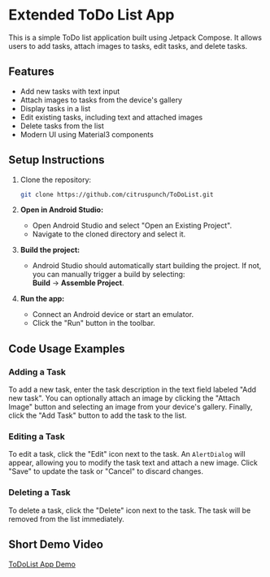 # Extended ToDo List App

This is a simple ToDo list application built using Jetpack Compose. It allows users to add tasks, attach images to tasks, edit tasks, and delete tasks.

## Features

- Add new tasks with text input
- Attach images to tasks from the device's gallery
- Display tasks in a list
- Edit existing tasks, including text and attached images
- Delete tasks from the list
- Modern UI using Material3 components

## Setup Instructions

1. Clone the repository:
   ```bash
   git clone https://github.com/citruspunch/ToDoList.git
   ```
2.  **Open in Android Studio:**
    - Open Android Studio and select "Open an Existing Project".
    - Navigate to the cloned directory and select it.

3.  **Build the project:**
    - Android Studio should automatically start building the project. If not, you can manually trigger a build by selecting:  
       **Build** → **Assemble Project**.

4.  **Run the app:**
    - Connect an Android device or start an emulator.
    - Click the "Run" button in the toolbar.
  
  ## Code Usage Examples

### Adding a Task

To add a new task, enter the task description in the text field labeled "Add new task".  You can optionally attach an image by clicking the "Attach Image" button and selecting an image from your device's gallery. Finally, click the "Add Task" button to add the task to the list.

### Editing a Task

To edit a task, click the "Edit" icon next to the task. An `AlertDialog` will appear, allowing you to modify the task text and attach a new image.  Click "Save" to update the task or "Cancel" to discard changes.

### Deleting a Task

To delete a task, click the "Delete" icon next to the task. The task will be removed from the list immediately.

## Short Demo Video

[ToDoList App Demo](https://drive.google.com/file/d/14Ybd_XHl9GWWVdGDG-IcTaCiDXEitYIp/view?usp=sharing)
